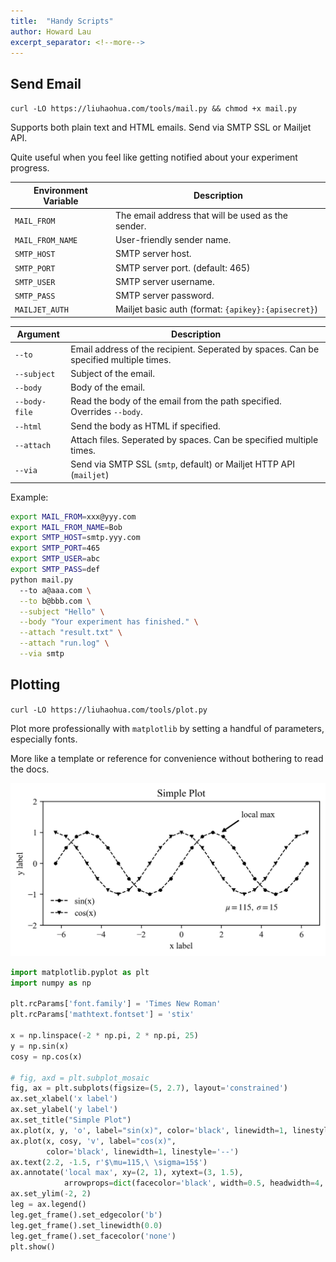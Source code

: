 ```yaml
---
title:  "Handy Scripts"
author: Howard Lau
excerpt_separator: <!--more-->
---
```


## Send Email

`curl -LO https://liuhaohua.com/tools/mail.py && chmod +x mail.py`

Supports both plain text and HTML emails. Send via SMTP SSL or Mailjet API.

Quite useful when you feel like getting notified about your experiment progress.

<!--more-->

|Environment Variable|Description|
|-------------------|-----------|
|`MAIL_FROM`|The email address that will be used as the sender.|
|`MAIL_FROM_NAME`|User-friendly sender name.|
|`SMTP_HOST`|SMTP server host.|
|`SMTP_PORT`|SMTP server port. (default: 465)|
|`SMTP_USER`|SMTP server username.|
|`SMTP_PASS`|SMTP server password.|
|`MAILJET_AUTH`|Mailjet basic auth (format: `{apikey}:{apisecret}`)|

|Argument|Description|
|-------|-----------|
|`--to`|Email address of the recipient. Seperated by spaces. Can be specified multiple times.|
|`--subject`|Subject of the email.|
|`--body`|Body of the email.|
|`--body-file`|Read the body of the email from the path specified. Overrides `--body`.|
|`--html`|Send the body as HTML if specified.|
|`--attach`|Attach files. Seperated by spaces. Can be specified multiple times.|
|`--via`|Send via SMTP SSL (`smtp`, default) or Mailjet HTTP API (`mailjet`)|

Example:

```bash
export MAIL_FROM=xxx@yyy.com
export MAIL_FROM_NAME=Bob
export SMTP_HOST=smtp.yyy.com
export SMTP_PORT=465
export SMTP_USER=abc
export SMTP_PASS=def
python mail.py 
  --to a@aaa.com \
  --to b@bbb.com \
  --subject "Hello" \
  --body "Your experiment has finished." \
  --attach "result.txt" \
  --attach "run.log" \
  --via smtp
```

## Plotting

`curl -LO https://liuhaohua.com/tools/plot.py`

Plot more professionally with `matplotlib` by setting a handful of parameters, especially fonts.

More like a template or reference for convenience without bothering to read the docs.

![plot](/assets/images/plot.png)

```python
import matplotlib.pyplot as plt
import numpy as np

plt.rcParams['font.family'] = 'Times New Roman'
plt.rcParams['mathtext.fontset'] = 'stix'

x = np.linspace(-2 * np.pi, 2 * np.pi, 25)
y = np.sin(x)
cosy = np.cos(x)

# fig, axd = plt.subplot_mosaic
fig, ax = plt.subplots(figsize=(5, 2.7), layout='constrained')
ax.set_xlabel('x label')
ax.set_ylabel('y label')
ax.set_title("Simple Plot")
ax.plot(x, y, 'o', label="sin(x)", color='black', linewidth=1, linestyle='--')
ax.plot(x, cosy, 'v', label="cos(x)",
        color='black', linewidth=1, linestyle='--')
ax.text(2.2, -1.5, r'$\mu=115,\ \sigma=15$')
ax.annotate('local max', xy=(2, 1), xytext=(3, 1.5),
            arrowprops=dict(facecolor='black', width=0.5, headwidth=4, shrink=0.05, headlength=4))
ax.set_ylim(-2, 2)
leg = ax.legend()
leg.get_frame().set_edgecolor('b')
leg.get_frame().set_linewidth(0.0)
leg.get_frame().set_facecolor('none')
plt.show()
```